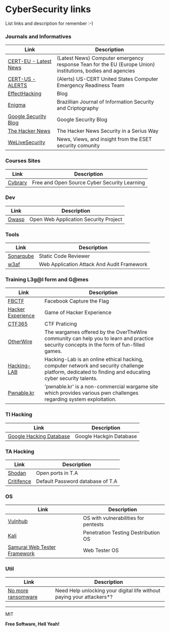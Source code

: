# CyberSecurity links

List links and description for remember :-)


### Journals and Informatives
| Link | Description |
| ------ | ------ |
| [CERT-EU - Latest News](https://cert.europa.eu/cert/filteredition/en/CERT-LatestNews.html) |(Latest News) Computer emergency response Tean for the EU (Europe Union) institutions, bodies and agencies |
| [CERT-US - ALERTS](https://www.us-cert.gov/ncas/alerts) | (Alerts) US-CERT United States Computer Emergency Readiness Team |
| [EffectHacking](http://www.effecthacking.com/) | Blog |
| [Enigma](https://enigma.unb.br/index.php/enigma)| Brazillian Journal of Information Security and Criptography |
| [Google Security Blog](https://security.googleblog.com/) | Google Security Blog | 
| [The Hacker News](http://thehackernews.com) | The Hacker News Security in a Serius Way | 
| [WeLiveSecurity](https://www.welivesecurity.com/) | News, Views, and insight from the ESET security comunity |

### Courses Sites
| Link | Description |
| ----- | ------ |
| [Cybrary](https://www.cybrary.it/) | Free and Open Source Cyber Security Learning |

### Dev
| Link | Description | 
| ------ | ------ |
| [Owasp](https://www.owasp.org) | Open Web Application Security Project |

### Tools
| Link | Description |
| ------ | ------ |
| [Sonarqube](https://www.sonarqube.org/) | Static Code Reviewer | 
| [w3af](http://w3af.org/) | Web Application Attack And Audit Framework |

### Training L3g@l form and G@mes
| Link | Description | 
| ------ | ------ |
| [FBCTF](https://github.com/facebook/fbctf) | Facebook Capture the Flag |
| [Hacker Experience](https://hackerexperience.com/) | Game of Hacker Experience  |
| [CTF365](https://ctf365.com/) | CTF Praticing |
| [OtherWire](http://overthewire.org/wargames/) | The wargames offered by the OverTheWire community can help you to learn and practice security concepts in the form of fun-filled games. |
| [Hacking-LAB](https://www.hacking-lab.com/) | Hacking-Lab is an online ethical hacking, computer network and security challenge platform, dedicated to finding and educating cyber security talents. |
| [Pwnable.kr](http://pwnable.kr/) |     'pwnable.kr' is a non-commercial wargame site which provides various pwn challenges regarding system exploitation. |
 
### TI Hacking
| Link | Description |
| ------ | ------ |
| [Google Hacking Database](https://www.exploit-db.com/google-hacking-database/) | Google Hackgin Database |

### TA Hacking
| Link | Description | 
| ------ | ------ |
| [Shodan](https://www.shodan.io) | Open ports in T.A | 
| [Critifence](http://www.critifence.com/default-password-database/) | Default Password database of T.A | 

### OS
| Link | Description | 
| ------ | ------ |
| [Vulnhub](https://www.vulnhub.com/) | OS with vulnerabilities for pentests |
| [Kali](https://www.kali.org/) | Penetration Testing Destribution OS |
| [Samurai Web Tester Framework](http://www.samurai-wtf.org/) | Web Tester OS |

### Util
| Link | Description |
| ------ | ------ |
| [No more ransomware](https://www.nomoreransom.org/) | Need Help unlocking your digital life without paying your attackers*? |


----

MIT

**Free Software, Hell Yeah!**
